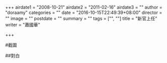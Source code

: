 +++
airdate1 = "2008-10-21"
airdate2 = "2011-02-16"
airdate3 = ""
author = "doraamy"
categories = ""
date = "2016-10-15T22:49:39+08:00"
director = ""
image = ""
postdate = ""
summary = ""
tags = ["", ""]
title = "新官上任"
writer = "蕭國華"

+++

#截圖

##對白
